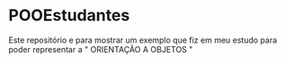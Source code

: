 # POOEstudantes
Este repositório e para mostrar um exemplo que fiz em meu estudo para poder representar a " ORIENTAÇÃO A OBJETOS "
